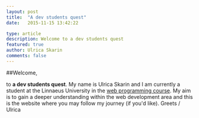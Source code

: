 ```yaml
---
layout: post
title:  "A dev students quest"
date:   2015-11-15 13:42:22

type: article
description: Welcome to a dev students quest
featured: true
author: Ulrica Skarin
comments: false
---
```


##Welcome,

to **a dev students quest**. My name is Ulrica Skarin and I am currently a student at the
Linnaeus University in the [web programming course]. My aim is to gain a deeper understanding within
the web development area and this is the website where you may follow my journey (if you'd like). Greets / Ulrica


[web programming course]: https://coursepress.lnu.se/program/webbprogrammerare/
